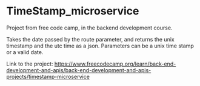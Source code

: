 # TimeStamp_microservice
Project from free code camp, in the backend development course.

Takes the date passed by the route parameter, and returns the unix timestamp and the utc time as a json. Parameters can be a unix time stamp or a valid date.

Link to the project: https://www.freecodecamp.org/learn/back-end-development-and-apis/back-end-development-and-apis-projects/timestamp-microservice
